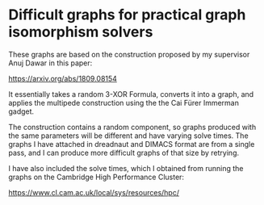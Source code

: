 # Difficult graphs for practical graph isomorphism solvers
These graphs are based on the construction proposed by my supervisor
Anuj Dawar in this paper:

https://arxiv.org/abs/1809.08154

It essentially takes a random 3-XOR Formula, converts it into a graph,
and applies the multipede construction using the the Cai Fürer Immerman gadget.

The construction contains a random component, so graphs produced with the 
same parameters will be different and have varying solve times. The
graphs I have attached in dreadnaut and DIMACS format are from a single
pass, and I can produce more difficult graphs of that size by retrying.

I have also included the solve times, which I obtained from running the
graphs on the Cambridge High Performance Cluster:

https://www.cl.cam.ac.uk/local/sys/resources/hpc/
